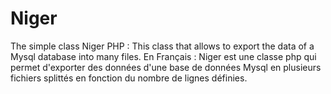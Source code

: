 # Niger
The simple class Niger PHP : This  class that allows to export the data of a Mysql database into many files. En Français : Niger est une classe php qui permet d'exporter des données d'une base de données Mysql en plusieurs fichiers splittés en fonction du nombre de lignes définies. 
